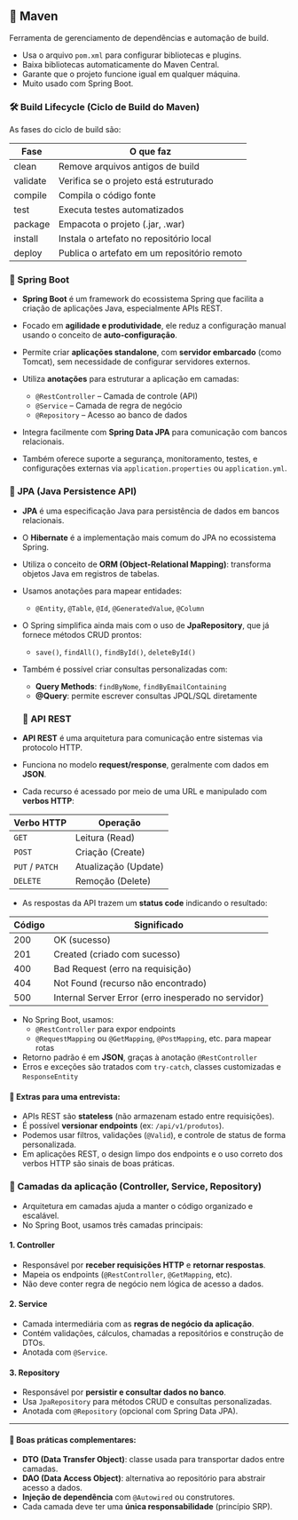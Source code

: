 ## 🔹 Maven

Ferramenta de gerenciamento de dependências e automação de build.

- Usa o arquivo `pom.xml` para configurar bibliotecas e plugins.
- Baixa bibliotecas automaticamente do Maven Central.
- Garante que o projeto funcione igual em qualquer máquina.
- Muito usado com Spring Boot.

### 🛠️ Build Lifecycle (Ciclo de Build do Maven)

As fases do ciclo de build são:

| Fase     | O que faz                                   |
|----------|----------------------------------------------|
| clean    | Remove arquivos antigos de build             |
| validate | Verifica se o projeto está estruturado       |
| compile  | Compila o código fonte                       |
| test     | Executa testes automatizados                 |
| package  | Empacota o projeto (.jar, .war)              |
| install  | Instala o artefato no repositório local      |
| deploy   | Publica o artefato em um repositório remoto  |

### 🔹 Spring Boot

- **Spring Boot** é um framework do ecossistema Spring que facilita a criação de aplicações Java, especialmente APIs REST.

- Focado em **agilidade e produtividade**, ele reduz a configuração manual usando o conceito de **auto-configuração**.

- Permite criar **aplicações standalone**, com **servidor embarcado** (como Tomcat), sem necessidade de configurar servidores externos.

- Utiliza **anotações** para estruturar a aplicação em camadas:
  - `@RestController` – Camada de controle (API)
  - `@Service` – Camada de regra de negócio
  - `@Repository` – Acesso ao banco de dados
  
- Integra facilmente com **Spring Data JPA** para comunicação com bancos relacionais.
- Também oferece suporte a segurança, monitoramento, testes, e configurações externas via `application.properties` ou `application.yml`.

### 🔹 JPA (Java Persistence API)

- **JPA** é uma especificação Java para persistência de dados em bancos relacionais.
- O **Hibernate** é a implementação mais comum do JPA no ecossistema Spring.
- Utiliza o conceito de **ORM (Object-Relational Mapping)**: transforma objetos Java em registros de tabelas.
- Usamos anotações para mapear entidades:
  - `@Entity`, `@Table`, `@Id`, `@GeneratedValue`, `@Column`
- O Spring simplifica ainda mais com o uso de **JpaRepository**, que já fornece métodos CRUD prontos:
  - `save()`, `findAll()`, `findById()`, `deleteById()`
- Também é possível criar consultas personalizadas com:
  - **Query Methods**: `findByNome`, `findByEmailContaining`
  - **@Query**: permite escrever consultas JPQL/SQL diretamente

  ### 🔹 API REST

- **API REST** é uma arquitetura para comunicação entre sistemas via protocolo HTTP.
- Funciona no modelo **request/response**, geralmente com dados em **JSON**.
- Cada recurso é acessado por meio de uma URL e manipulado com **verbos HTTP**:

| Verbo HTTP | Operação |
|------------|----------|
| `GET`      | Leitura (Read) |
| `POST`     | Criação (Create) |
| `PUT` / `PATCH` | Atualização (Update) |
| `DELETE`   | Remoção (Delete) |

- As respostas da API trazem um **status code** indicando o resultado:

| Código | Significado |
|--------|-------------|
| 200    | OK (sucesso) |
| 201    | Created (criado com sucesso) |
| 400    | Bad Request (erro na requisição) |
| 404    | Not Found (recurso não encontrado) |
| 500    | Internal Server Error (erro inesperado no servidor) |

- No Spring Boot, usamos:
  - `@RestController` para expor endpoints
  - `@RequestMapping` ou `@GetMapping`, `@PostMapping`, etc. para mapear rotas
- Retorno padrão é em **JSON**, graças à anotação `@RestController`
- Erros e exceções são tratados com `try-catch`, classes customizadas e `ResponseEntity`

#### 🧠 Extras para uma entrevista:
- APIs REST são **stateless** (não armazenam estado entre requisições).
- É possível **versionar endpoints** (ex: `/api/v1/produtos`).
- Podemos usar filtros, validações (`@Valid`), e controle de status de forma personalizada.
- Em aplicações REST, o design limpo dos endpoints e o uso correto dos verbos HTTP são sinais de boas práticas.

### 🔹 Camadas da aplicação (Controller, Service, Repository)

- Arquitetura em camadas ajuda a manter o código organizado e escalável.
- No Spring Boot, usamos três camadas principais:

#### 1. Controller
- Responsável por **receber requisições HTTP** e **retornar respostas**.
- Mapeia os endpoints (`@RestController`, `@GetMapping`, etc).
- Não deve conter regra de negócio nem lógica de acesso a dados.

#### 2. Service
- Camada intermediária com as **regras de negócio da aplicação**.
- Contém validações, cálculos, chamadas a repositórios e construção de DTOs.
- Anotada com `@Service`.

#### 3. Repository
- Responsável por **persistir e consultar dados no banco**.
- Usa `JpaRepository` para métodos CRUD e consultas personalizadas.
- Anotada com `@Repository` (opcional com Spring Data JPA).

---

#### 🧠 Boas práticas complementares:

- **DTO (Data Transfer Object)**: classe usada para transportar dados entre camadas.
- **DAO (Data Access Object)**: alternativa ao repositório para abstrair acesso a dados.
- **Injeção de dependência** com `@Autowired` ou construtores.
- Cada camada deve ter uma **única responsabilidade** (princípio SRP).